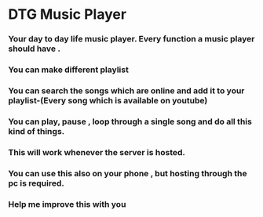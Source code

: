 # DTG Music Player
### Your day to day life music player. Every function a music player should have .
### You can make different playlist 
### You can search the songs which are online and add it to your playlist-(Every song which is available on youtube)
### You can play, pause , loop through a single song and do all this kind of things.   
### This will work whenever the server is hosted.
### You can use this also on your phone , but hosting through the pc is required.
### Help me improve this with you
